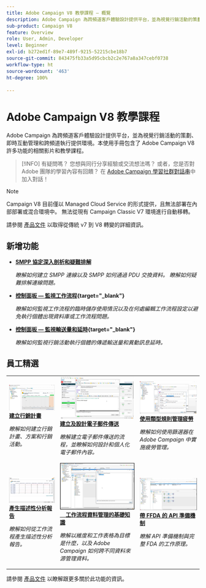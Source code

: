 ```yaml
---
title: Adobe Campaign V8 教學課程 – 概覽
description: Adobe Campaign 為跨頻道客戶體驗設計提供平台，並為視覺行銷活動的策劃、即時互動管理和跨頻道執行提供環境。本使用手冊包含了 Adobe Campaign Standard 許多功能的相關影片和教學課程。
sub-product: Campaign V8
feature: Overview
role: User, Admin, Developer
level: Beginner
exl-id: b272ed1f-89e7-489f-9215-52215cbe18b7
source-git-commit: 843475fb33a5d95cbcb2c2e767a8a347cebf0738
workflow-type: ht
source-wordcount: '463'
ht-degree: 100%

---
```


# Adobe Campaign V8 教學課程

Adobe Campaign 為跨頻道客戶體驗設計提供平台，並為視覺行銷活動的策劃、即時互動管理和跨頻道執行提供環境。本使用手冊包含了 Adobe Campaign V8 許多功能的相關影片和教學課程。

>[!INFO]
> 有疑問嗎？ 您想與同行分享經驗或交流想法嗎？ 或者，您是否對 Adobe 團隊的學習內容有回饋？ 在 [Adobe Campaign 學習社群對話串](https://experienceleaguecommunities.adobe.com:443/t5/adobe-campaign-classic/join-the-discussion-on-adobe-campaign-learning/td-p/419096)中加入對話！

>[!NOTE]
> Campaign V8 目前僅以 Managed Cloud Service 的形式提供，且無法部署在內部部署或混合環境中。 無法從現有 Campaign Classic V7 環境進行自動移轉。
>
>請參閱 [產品文件](https://experienceleague.adobe.com/docs/campaign/campaign-v8/new/v7-to-v8.html?lang=zh-Hant) 以取得從傳統 v7 到 V8 轉變的詳細資訊。

<div id="whats-new-section">

## 新增功能

* **[SMPP 協定深入剖析和疑難排解](https://experienceleague.adobe.com/docs/campaign-learn/set-up-sms-for-adobe-campaign/smpp-deep-dive-and-troubleshooting.html?lang=zh-Hant)**

   *瞭解如何建立 SMPP 連線以及 SMPP 如何通過 PDU 交換資料。 瞭解如何疑難排解連線問題。* 

* **[控制面板 — 監視工作流程](https://experienceleague.adobe.com/docs/control-panel-learn/tutorials/performance-monitoring/monitor-workflows.html?lang=zh-Hant){target=&quot;_blank&quot;}**

   *瞭解如何監視工作流程的臨時儲存使用情況以及在何處編輯工作流程設定以避免執行個體出現資料庫或工作流程問題。*

* **[控制面板 — 監視輸送量和延時](https://experienceleague.adobe.com/docs/control-panel-learn/tutorials/performance-monitoring/monitor-throughputs-and-latency.html?lang=zh-Hant){target=&quot;_blank&quot;}**

   *瞭解如何監視行銷活動執行個體的傳遞輸送量和異動訊息延時。*

</div>

<div id="recs-overview-body-1"></div>
<div id="recs-overview-body-2"></div>
<div id="recs-overview-body-3"></div>
<div id="recs-overview-body-4"></div>
<div id="recs-overview-body-5"></div>
<div id="recs-overview-body-6"></div>

<div id="staff-picks-section">

## 員工精選

<table>
<tr>
  <td>
    <a href="/help/get-started/create-a-marketing-plan-programs-and-campaigns.md">
      <img alt="建立行銷計畫、方案和行銷活動 (影片)" src="./assets/333810.jpg"/>
    </a>
    <div>
      <a href="/help/get-started/create-a-marketing-plan-programs-and-campaigns.md">
    <strong>建立行銷計畫</strong>
    </a>
    </div>
    <p>
    <em>瞭解如何建立行銷計畫、方案和行銷活動。</em>
    <p>
  </td>
   <td>
    <a href="./content-creation/create-and-design-email-deliveries.md">
      <img alt="建立和設計電子郵件傳送 (影片)" src="./assets/333476.jpg" />
    </a>
    <div>
      <a href="./content-creation/create-and-design-email-deliveries.md">
    <strong>建立及設計電子郵件傳送</strong>
    </a>
    </div>
    <p>
    <em>瞭解建立電子郵件傳送的流程，並瞭解如何設計和個人化電子郵件內容。</em>
    <p>
  </td>
  <td>
    <a href="./send-messages/fatigue-management/typology-rules-for-fatigue-management.md">
      <img alt="使用類型規則管理疲勞 (影片)" src="./assets/333787.jpg" />
    </a>
    <div>
      <a href="./send-messages/fatigue-management/typology-rules-for-fatigue-management.md">
    <strong>使用類型規則管理疲勞</strong>
    </a>
    </div>
    <p>
    <em>瞭解如何使用篩選器在 Adobe Campaign 中實施疲勞管理。</em>
    <p>
  </td>
</tr>
<tr>
</td>
  <td>
    <a href="./reporting/generate-a-descriptive-analysis-report.md">
      <img alt="產生描述性分析報告" src="./assets/333994.jpg" />
    </a>
    <div>
      <a href="./reporting/generate-a-descriptive-analysis-report.md">
    <strong>產生描述性分析報告</strong>
    </a>
    </div>
    <p>
    <em>瞭解如何從工作流程產生描述性分析報告。</em>
    <p>
  </td>
  <td>
   <a href="./data-management/data-management-fundamentals.md">
      <img alt="工作流程資料管理的基礎知識" src="./assets/339992.jpg" />
    </a>
     <div>
      <a href="./data-management/data-management-fundamentals.md">
    <strong>工作流程資料管理的基礎知識</strong>
    </a>
    </div>
    <p>
    <em>瞭解以維度和工作表格為目標是什麼，以及 Adobe Campaign 如何跨不同資料來源管理資料。</em>
    <p>
  </td>
  <td>
   <a href="./data-management/api-staging-mechanism.md">
      <img alt="帶 FFDA 的 API 準備機制" src="./assets/339276.jpg" />
    </a>
     <div>
      <a href="./data-management/api-staging-mechanism.md">
    <strong>帶 FFDA 的 API 準備機制</strong>
    </a>
    </div>
    <p>
    <em>瞭解 API 準備機制與完整 FDA 的工作原理。</em>
    <p>
  </td>
</tr>
</table>

</div>

請參閱 [產品文件](https://experienceleague.adobe.com/docs/campaign-v8.html?lang=zh-Hant) 以瞭解跟更多關於此功能的資訊。
